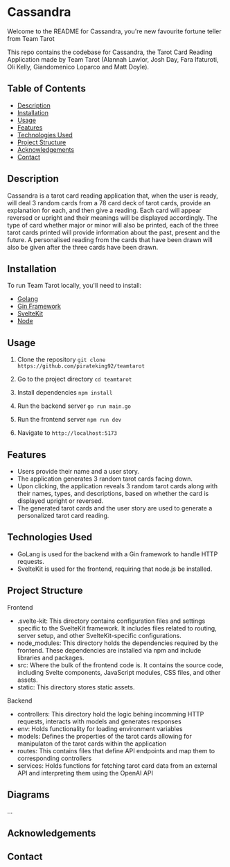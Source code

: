 <h1>Cassandra</h1>

Welcome to the README for Cassandra, you're new favourite fortune teller from Team Tarot

This repo contains the codebase for Cassandra, the Tarot Card Reading 
Application made by Team Tarot (Alannah Lawlor, Josh Day, Fara Ifaturoti, Oli Kelly,
Giandomenico Loparco and Matt Doyle).

## Table of Contents

- [Description](#description)
- [Installation](#installation)
- [Usage](#usage)
- [Features](#features)
- [Technologies Used](#technologies-used)
- [Project Structure](#project-structure)
- [Acknowledgements](#acknowledgements)
- [Contact](#contact)

## Description
Cassandra is a tarot card reading application that, when the user is ready, will deal 3 random cards from a 78 card deck of tarot cards, provide an explanation for each, and then give a reading. Each card will appear reversed or upright and their meanings will be displayed accordingly. The type of card whether major or minor will also be printed, each of the three tarot cards printed will provide information about the past, present and the future.
A personalised reading from the cards that have been drawn will also be given after the three cards have been drawn.

## Installation
To run Team Tarot locally, you'll need to install:
- [Golang](https://go.dev/) 
- [Gin Framework](https://go.dev/doc/modules/) 
- [SvelteKit](https://github.com/sveltejs/kit) 
- [Node](https://nodejs.org/en)

## Usage
1. Clone the repository `git clone https://github.com/pirateking92/teamtarot` 

2. Go to the project directory `cd teamtarot`

3. Install dependencies `npm install ` 

4. Run the backend server `go run main.go`

5. Run the frontend server `npm run dev`

6. Navigate to `http://localhost:5173` 

## Features
- Users provide their name and a user story.
- The application generates 3 random tarot cards facing down.
- Upon clicking, the application reveals 3 random tarot cards along with their names, types, and descriptions, based on whether the card is displayed upright or reversed.
- The generated tarot cards and the user story are used to generate a personalized tarot card reading.

## Technologies Used
- GoLang is used for the backend with a Gin framework to handle HTTP requests. 
- SvelteKit is used for the frontend, requiring that node.js be installed.

## Project Structure 
Frontend 
- .svelte-kit: This directory contains configuration files and settings specific to the SvelteKit framework. It includes files related to routing, server setup, and other SvelteKit-specific configurations.
- node_modules: This directory holds the dependencies required by the frontend. These dependencies are installed via npm and include libraries and packages.
- src: Where the bulk of the frontend code is. It contains the source code, including Svelte components, JavaScript modules, CSS files, and other assets.
- static: This directory stores static assets.

Backend 
- controllers: This directory hold the logic behing incomming HTTP requests, interacts with models and generates responses 
- env: Holds functionality for loading environment variables
- models: Defines the properties of the tarot cards allowing for manipulaton of the tarot cards within the application 
- routes: This contains files that define API endpoints and map them to corresponding controllers 
- services: Holds functions for fetching tarot card data from an external API and interpreting them using the OpenAI API 

## Diagrams

...

## Acknowledgements



## Contact


